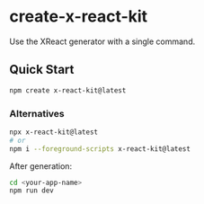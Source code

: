 # create-x-react-kit

Use the XReact generator with a single command.

## Quick Start

```bash
npm create x-react-kit@latest
```

### Alternatives

```bash
npx x-react-kit@latest
# or
npm i --foreground-scripts x-react-kit@latest
```

After generation:

```bash
cd <your-app-name>
npm run dev
```
